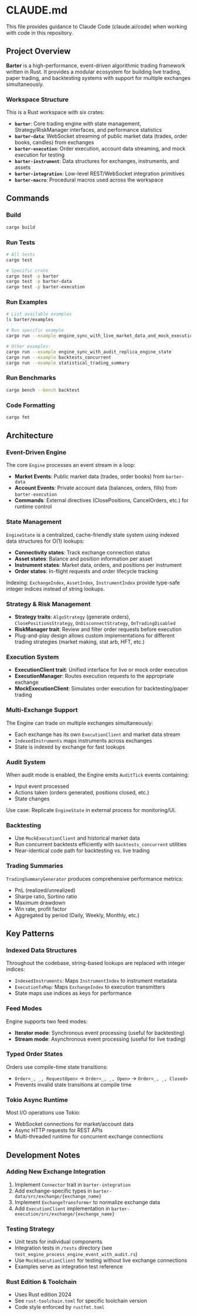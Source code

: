 # CLAUDE.md

This file provides guidance to Claude Code (claude.ai/code) when working with code in this repository.

## Project Overview

**Barter** is a high-performance, event-driven algorithmic trading framework written in Rust. It provides a modular ecosystem for building live trading, paper trading, and backtesting systems with support for multiple exchanges simultaneously.

### Workspace Structure

This is a Rust workspace with six crates:

- **`barter`**: Core trading engine with state management, Strategy/RiskManager interfaces, and performance statistics
- **`barter-data`**: WebSocket streaming of public market data (trades, order books, candles) from exchanges
- **`barter-execution`**: Order execution, account data streaming, and mock execution for testing
- **`barter-instrument`**: Data structures for exchanges, instruments, and assets
- **`barter-integration`**: Low-level REST/WebSocket integration primitives
- **`barter-macro`**: Procedural macros used across the workspace

## Commands

### Build
```bash
cargo build
```

### Run Tests
```bash
# All tests
cargo test

# Specific crate
cargo test -p barter
cargo test -p barter-data
cargo test -p barter-execution
```

### Run Examples
```bash
# List available examples
ls barter/examples

# Run specific example
cargo run --example engine_sync_with_live_market_data_and_mock_execution_and_audit

# Other examples:
cargo run --example engine_sync_with_audit_replica_engine_state
cargo run --example backtests_concurrent
cargo run --example statistical_trading_summary
```

### Run Benchmarks
```bash
cargo bench --bench backtest
```

### Code Formatting
```bash
cargo fmt
```

## Architecture

### Event-Driven Engine

The core `Engine` processes an event stream in a loop:
- **Market Events**: Public market data (trades, order books) from `barter-data`
- **Account Events**: Private account data (balances, orders, fills) from `barter-execution`
- **Commands**: External directives (ClosePositions, CancelOrders, etc.) for runtime control

### State Management

`EngineState` is a centralized, cache-friendly state system using indexed data structures for O(1) lookups:
- **Connectivity states**: Track exchange connection status
- **Asset states**: Balance and position information per asset
- **Instrument states**: Market data, orders, and positions per instrument
- **Order states**: In-flight requests and order lifecycle tracking

Indexing: `ExchangeIndex`, `AssetIndex`, `InstrumentIndex` provide type-safe integer indices instead of string lookups.

### Strategy & Risk Management

- **Strategy traits**: `AlgoStrategy` (generate orders), `ClosePositionsStrategy`, `OnDisconnectStrategy`, `OnTradingDisabled`
- **RiskManager trait**: Review and filter order requests before execution
- Plug-and-play design allows custom implementations for different trading strategies (market making, stat arb, HFT, etc.)

### Execution System

- **ExecutionClient trait**: Unified interface for live or mock order execution
- **ExecutionManager**: Routes execution requests to the appropriate exchange
- **MockExecutionClient**: Simulates order execution for backtesting/paper trading

### Multi-Exchange Support

The Engine can trade on multiple exchanges simultaneously:
- Each exchange has its own `ExecutionClient` and market data stream
- `IndexedInstruments` maps instruments across exchanges
- State is indexed by exchange for fast lookups

### Audit System

When audit mode is enabled, the Engine emits `AuditTick` events containing:
- Input event processed
- Actions taken (orders generated, positions closed, etc.)
- State changes

Use case: Replicate `EngineState` in external process for monitoring/UI.

### Backtesting

- Use `MockExecutionClient` and historical market data
- Run concurrent backtests efficiently with `backtests_concurrent` utilities
- Near-identical code path for backtesting vs. live trading

### Trading Summaries

`TradingSummaryGenerator` produces comprehensive performance metrics:
- PnL (realized/unrealized)
- Sharpe ratio, Sortino ratio
- Maximum drawdown
- Win rate, profit factor
- Aggregated by period (Daily, Weekly, Monthly, etc.)

## Key Patterns

### Indexed Data Structures

Throughout the codebase, string-based lookups are replaced with integer indices:
- `IndexedInstruments`: Maps `InstrumentIndex` to instrument metadata
- `ExecutionTxMap`: Maps `ExchangeIndex` to execution transmitters
- State maps use indices as keys for performance

### Feed Modes

Engine supports two feed modes:
- **Iterator mode**: Synchronous event processing (useful for backtesting)
- **Stream mode**: Asynchronous event processing (useful for live trading)

### Typed Order States

Orders use compile-time state transitions:
- `Order<_, _, RequestOpen>` → `Order<_, _, Open>` → `Order<_, _, Closed>`
- Prevents invalid state transitions at compile time

### Tokio Async Runtime

Most I/O operations use Tokio:
- WebSocket connections for market/account data
- Async HTTP requests for REST APIs
- Multi-threaded runtime for concurrent exchange connections

## Development Notes

### Adding New Exchange Integration

1. Implement `Connector` trait in `barter-integration`
2. Add exchange-specific types in `barter-data/src/exchange/{exchange_name}`
3. Implement `ExchangeTransformer` to normalize exchange data
4. Add `ExecutionClient` implementation in `barter-execution/src/exchange/{exchange_name}`

### Testing Strategy

- Unit tests for individual components
- Integration tests in `/tests` directory (see `test_engine_process_engine_event_with_audit.rs`)
- Use `MockExecutionClient` for testing without live exchange connections
- Examples serve as integration test reference

### Rust Edition & Toolchain

- Uses Rust edition 2024
- See `rust-toolchain.toml` for specific toolchain version
- Code style enforced by `rustfmt.toml`
